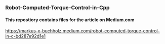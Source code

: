 ### Robot-Computed-Torque-Control-in-Cpp

#### This repostiory contains files for the article on Medium.com
https://markus-x-buchholz.medium.com/robot-computed-torque-control-in-c-bd287e92d1e1
